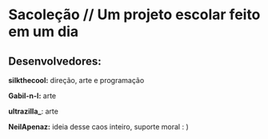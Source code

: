 # Sacoleção // Um projeto escolar feito em um dia
## Desenvolvedores:
**silkthecool:** direção, arte e programação

**Gabil-n-l:** arte

**ultrazilla_**: arte

**NeilApenaz:** ideia desse caos inteiro, suporte moral : )
